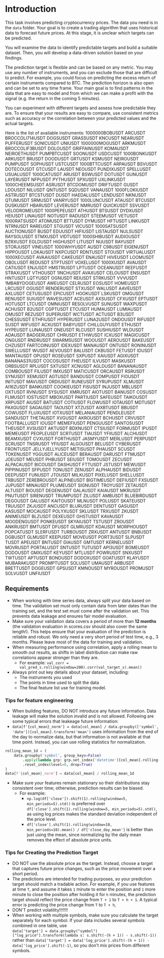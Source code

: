 
# Introduction

This task involves predicting cryptocurrency prices. The data you need is in the `data` folder. Your goal is to create a trading algorithm that uses historical data to forecast future prices. At this stage, it is unclear which targets can be predicted.

You will examine the data to identify predictable targets and build a suitable dataset. Then, you will develop a data-driven solution based on your findings.

The prediction target is flexible and can be based on any metric. You may use any number of instruments, and you can exclude those that are difficult to predict. For example, you could focus on predicting the excess return of certain instruments compared to BTC. The prediction horizon is also open and can be set to any time frame. Your main goal is to find patterns in the data that are easy to model and from which we can make a profit with the signal (e.g. the return in the coming 5 minutes).

You can experiment with different targets and assess how predictable they are. To ensure that your results are easy to compare, use consistent metrics such as accuracy or the correlation between your predicted values and the actual targets.

Here is the list of available instruments:
1000000BOBUSDT ARCUSDT BROCCOLI714USDT DOGSUSDT GRASSUSDT KNCUSDT NEARUSDT PUFFERUSDT SONICUSDT UNIUSDT 1000000MOGUSDT ARKMUSDT BROCCOLIF3BUSDT DOLOUSDT GRIFFAINUSDT KOMAUSDT NEIROETHUSDT PUMPBTCUSDT SOONUSDT USDCUSDT 1000BONKUSDT ARKUSDT BRUSDT DOODUSDT GRTUSDT KSMUSDT NEIROUSDT PUMPUSDT SOPHUSDT USTCUSDT 1000BTTCUSDT ARPAUSDT BSVUSDT DOTECOUSDT GTCUSDT LAUSDT NEOUSDT PUNDIXUSDT SPELLUSDT USUALUSDT 1000CATUSDT ARUSDT BSWUSDT DOTUSDT GUNUSDT LAYERUSDT NFPUSDT PYTHUSDT SPXUSDT UXLINKUSDT 1000CHEEMSUSDT ASRUSDT BTCDOMUSDT DRIFTUSDT GUSDT LDOUSDT NILUSDT QNTUSDT SQDUSDT VANAUSDT 1000FLOKIUSDT ASTRUSDT BTCSTUSDT DUSDT HAEDALUSDT LENDUSDT NKNUSDT QTUMUSDT SRMUSDT VANRYUSDT 1000LUNCUSDT ATAUSDT BTCUSDT DUSKUSDT HBARUSDT LEVERUSDT NMRUSDT QUICKUSDT SSVUSDT VELODROMEUSDT 1000PEPEUSDT ATHUSDT BTSUSDT DYDXUSDT HEIUSDT LINAUSDT NOTUSDT RADUSDT STEEMUSDT VETUSDT 1000RATSUSDT ATOMUSDT BTTUSDT DYMUSDT HFTUSDT LINKUSDT NTRNUSDT RAREUSDT STGUSDT VICUSDT 1000SATSUSDT AUCTIONUSDT BUSDT EDUUSDT HIFIUSDT LISTAUSDT NULSUSDT RAYSOLUSDT STMXUSDT VIDTUSDT 1000SHIBUSDT AUDIOUSDT BZRXUSDT EGLDUSDT HIGHUSDT LITUSDT NUUSDT RAYUSDT STORJUSDT VINEUSDT 1000WHYUSDT AUSDT C98USDT EIGENUSDT HIPPOUSDT LOKAUSDT NXPCUSDT RDNTUSDT STOUSDT VIRTUALUSDT 1000XECUSDT AVAAIUSDT CAKEUSDT ENAUSDT HIVEUSDT LOOMUSDT OBOLUSDT REDUSDT STPTUSDT VOXELUSDT 1000XUSDT AVAUSDT CATIUSDT ENJUSDT HMSTRUSDT LPTUSDT OCEANUSDT REEFUSDT STRAXUSDT VTHOUSDT 1INCHUSDT AVAXUSDT CELOUSDT ENSUSDT HNTUSDT LQTYUSDT OGNUSDT REIUSDT STRKUSDT VVVUSDT 1MBABYDOGEUSDT AWEUSDT CELRUSDT EOSUSDT HOMEUSDT LRCUSDT OGUSDT RENDERUSDT STXUSDT WALUSDT AAVEUSDT AXLUSDT CETUSUSDT EPICUSDT HOOKUSDT LSKUSDT OMGUSDT RENUSDT SUIUSDT WAVESUSDT ACEUSDT AXSUSDT CFXUSDT EPTUSDT HOTUSDT LTCUSDT OMNIUSDT RESOLVUSDT SUNUSDT WAXPUSDT ACHUSDT B2USDT CGPTUSDT ETCUSDT HUMAUSDT LUMIAUSDT OMUSDT REZUSDT SUPERUSDT WCTUSDT ACTUSDT B3USDT CHESSUSDT ETHFIUSDT HYPERUSDT LUNA2USDT ONDOUSDT RIFUSDT SUSDT WIFUSDT ACXUSDT BABYUSDT CHILLGUYUSDT ETHUSDT HYPEUSDT LUNAUSDT ONEUSDT RLCUSDT SUSHIUSDT WLDUSDT ADAUSDT BADGERUSDT CHRUSDT ETHWUSDT ICXUSDT MAGICUSDT ONGUSDT RNDRUSDT SWARMSUSDT WOOUSDT AEROUSDT BAKEUSDT CHZUSDT FARTCOINUSDT IDEXUSDT MANAUSDT ONTUSDT RONINUSDT SWELLUSDT WUSDT AEVOUSDT BALUSDT CKBUSDT FETUSDT IDUSDT MANTAUSDT OPUSDT ROSEUSDT SXPUSDT XAIUSDT AGIXUSDT BANANAS31USDT COCOSUSDT FHEUSDT ILVUSDT MASKUSDT ORBSUSDT RPLUSDT SXTUSDT XCNUSDT AGLDUSDT BANANAUSDT COMBOUSDT FILUSDT IMXUSDT MATICUSDT ORCAUSDT RSRUSDT SYNUSDT XEMUSDT AGTUSDT BANDUSDT COMPUSDT FIOUSDT INITUSDT MAVUSDT ORDIUSDT RUNEUSDT SYRUPUSDT XLMUSDT AI16ZUSDT BANKUSDT COOKIEUSDT FISUSDT INJUSDT MBLUSDT OXTUSDT RVNUSDT SYSUSDT XMRUSDT AIOTUSDT BANUSDT COSUSDT FLMUSDT IOSTUSDT MBOXUSDT PARTIUSDT SAFEUSDT TAIKOUSDT XRPUSDT AIUSDT BATUSDT COTIUSDT FLOWUSDT IOTAUSDT MDTUSDT PAXGUSDT SAGAUSDT TAOUSDT XTZUSDT AIXBTUSDT BBUSDT COWUSDT FLUXUSDT IOTXUSDT MELANIAUSDT PENDLEUSDT SANDUSDT THETAUSDT XVGUSDT AKROUSDT BCHUSDT CRVUSDT FOOTBALLUSDT IOUSDT MEMEFIUSDT PENGUUSDT SANTOSUSDT THEUSDT XVSUSDT AKTUSDT BDXNUSDT CTSIUSDT FORMUSDT IPUSDT MEMEUSDT PEOPLEUSDT SCRTUSDT TIAUSDT YFIIUSDT ALCHUSDT BEAMXUSDT CVXUSDT FORTHUSDT JASMYUSDT MERLUSDT PERPUSDT SCRUSDT TNSRUSDT YFIUSDT ALGOUSDT BELUSDT CYBERUSDT FRONTUSDT JELLYJELLYUSDT METISUSDT PHAUSDT SCUSDT TOKENUSDT YGGUSDT ALICEUSDT BERAUSDT DARUSDT FTMUSDT JOEUSDT MEUSDT PHBUSDT SEIUSDT TOMOUSDT ZECUSDT ALPACAUSDT BICOUSDT DASHUSDT FTTUSDT JSTUSDT MEWUSDT PIPPINUSDT SFPUSDT TONUSDT ZENUSDT ALPHAUSDT BIDUSDT DEEPUSDT FUNUSDT JTOUSDT MILKUSDT PIXELUSDT SHELLUSDT TRBUSDT ZEREBROUSDT ALPINEUSDT BIGTIMEUSDT DEFIUSDT FXSUSDT JUPUSDT MINAUSDT PLUMEUSDT SIGNUSDT TROYUSDT ZETAUSDT ALTUSDT BIOUSDT DEGENUSDT GALAUSDT KAIAUSDT MKRUSDT PNUTUSDT SIRENUSDT TRUMPUSDT ZILUSDT AMBUSDT BLUEBIRDUSDT DEGOUSDT GALUSDT KAITOUSDT MLNUSDT POLUSDT SKATEUSDT TRUUSDT ZKJUSDT ANCUSDT BLURUSDT DENTUSDT GASUSDT KASUSDT MOCAUSDT POLYXUSDT SKLUSDT TRXUSDT ZKUSDT ANIMEUSDT BLZUSDT DEXEUSDT GHSTUSDT KAVAUSDT MOODENGUSDT PONKEUSDT SKYAIUSDT TSTUSDT ZROUSDT ANKRUSDT BMTUSDT DFUSDT GLMRUSDT KDAUSDT MORPHOUSDT POPCATUSDT SLERFUSDT TURBOUSDT ZRXUSDT ANTUSDT BNBUSDT DGBUSDT GLMUSDT KEEPUSDT MOVEUSDT PORT3USDT SLPUSDT TUSDT APEUSDT BNTUSDT DIAUSDT GMTUSDT KERNELUSDT MOVRUSDT PORTALUSDT SNTUSDT TUTUSDT API3USDT BOMEUSDT DODOUSDT GMXUSDT KEYUSDT MTLUSDT POWRUSDT SNXUSDT TWTUSDT APTUSDT BONDUSDT DODOXUSDT GOATUSDT KLAYUSDT MUBARAKUSDT PROMPTUSDT SOLUSDT UMAUSDT ARBUSDT BRETTUSDT DOGEUSDT GPSUSDT KMNOUSDT MYROUSDT PROMUSDT SOLVUSDT UNFIUSDT


## Requirements
- When working with time series data, always split your data based on time. The validation set must only contain data from later dates than the training set, and the test set must come after the validation set. This prevents data leakage and ensures fair model evaluation.
- Make sure your validation data covers a period of more than **12 months** (the validation evaluation in scores.csv should also cover the same length!). This helps ensure that your evaluation of the prediction is reliable and robust. We only need a very short period of test time, e.g., 3 months. Please leave most of the data for training and validation.
- When measuring performance using correlation, apply a rolling mean to smooth out results, as shifts in label distribution can make raw correlations appear stronger than they are.  
  - For example: `val_corr = val_pred_s.rolling(window=200).corr(val_target_s).mean()`
- Always print out key details about your dataset, including:
  - The instruments you used
  - The points in time used to split the data
  - The final feature list use for training model.

### Tips for feature engineering
- When building features, DO NOT introduce any future information. Data leakage will make the solution invalid and is not allowed. Following are some typical errors that leakeage future information:
- `data[f'{col_mean}_norm'] = data[col_mean] / data.groupby(['symbol', 'date'])[col_mean].transform('mean')` uses information from the end of the day to normalize data, but that information is not available at that time point. Instead, you can use rolling statistics for normalization.
```Python
rolling_mean_1d = (
    data.groupby('symbol', group_keys=False)
        .apply(lambda grp: grp.set_index('datetime')[col_mean].rolling('1D', closed='both').mean())
        .reset_index(level=0, drop=True)
)
data[f'{col_mean}_norm'] = data[col_mean] / rolling_mean_1d
```


- Make sure your features remain stationary so their distributions stay consistent over time; otherwise, prediction results can be biased.
  - For example:
    - `np.log(df['close']).shift(1).rolling(window=5, min_periods=5).std()` is preferred over `df['close'].shift(1).rolling(window=5, min_periods=5).std()`, as using log prices makes the standard deviation independent of the price level.
    - `df['close'].shift(1).rolling(window=10, min_periods=10).mean() / df['close_day_mean']` is better than just using the mean, since normalizing by the daily mean removes the effect of absolute price units.

### Tips for Creating the Prediction Target
- DO NOT use the absolute price as the target. Instead, choose a target that captures future price changes, such as the price movement over a short period.
- The predictions are intended for trading purposes, so your prediction target should match a tradable action. For example, if you use features at time `T`, and assume it takes `1` minute to enter the position and `1` more minute to close the position after holding it for `h` minutes, the prediction target should reflect the price change from `T + 1` to `T + h + 1`. A typical error is predicting the price change from  `T` to `T + h`,
- DON'T predict volatility!!!!!!!
- When working with multiple symbols, make sure you calculate the target separately for each symbol. If your data includes several symbols combined in one table, use  
  `data['target'] = data.groupby("symbol")["log_price"].transform(lambda s: s.shift(-(h + 1)) - s.shift(-1))`
  rather than
  `data['target'] = data['log_price'].shift(-(h + 1)) - data['log_price'].shift(-1)`,
  so you don't mix prices from different symbols.
